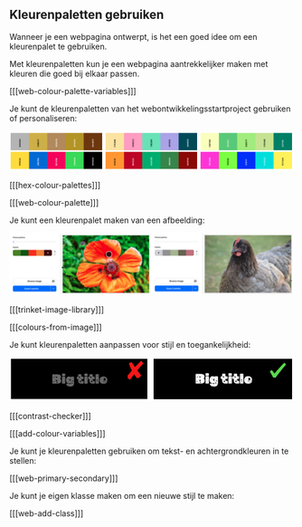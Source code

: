 ## Kleurenpaletten gebruiken

Wanneer je een webpagina ontwerpt, is het een goed idee om een kleurenpalet te gebruiken.

Met kleurenpaletten kun je een webpagina aantrekkelijker maken met kleuren die goed bij elkaar passen.

[[[web-colour-palette-variables]]]

Je kunt de kleurenpaletten van het webontwikkelingsstartproject gebruiken of personaliseren:

![Voorbeelden van kleurenpaletten.](images/palette-examples.png)

[[[hex-colour-palettes]]]

[[[web-colour-palette]]]

Je kunt een kleurenpalet maken van een afbeelding:

![Voorbeelden van kleurenpaletten uit afbeeldingen.](images/image-palette.png)

[[[trinket-image-library]]]

[[[colours-from-image]]]

Je kunt kleurenpaletten aanpassen voor stijl en toegankelijkheid:

![Voorbeelden van één secundair palet met slecht contrast en één met goed contrast.](images/contrast-examples.png)

[[[contrast-checker]]]

[[[add-colour-variables]]]

Je kunt je kleurenpaletten gebruiken om tekst- en achtergrondkleuren in te stellen:

[[[web-primary-secondary]]]

Je kunt je eigen klasse maken om een nieuwe stijl te maken:

[[[web-add-class]]]
